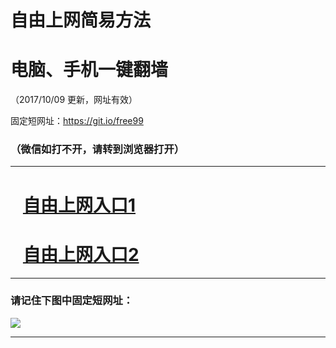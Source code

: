 ﻿# 自由上网简易方法

# 电脑、手机一键翻墙

（2017/10/09 更新，网址有效）

固定短网址：https://git.io/free99

### （微信如打不开，请转到浏览器打开）


***





# &nbsp;&nbsp; <a href="http://ft2816830558.fwq-tz-1001.info/fwqtz01.html?t=100900130829 " target="_blank">自由上网入口1</a>
# &nbsp;&nbsp; <a href="http://ft1960130983.fwq-tz-1002.info/fwqtz02.html?t=100900131353 " target="_blank">自由上网入口2</a>
***

### 请记住下图中固定短网址：

<img src="https://s3-us-west-2.amazonaws.com/fwq-1001/yjfq-20170905okok.png" /> 


***

